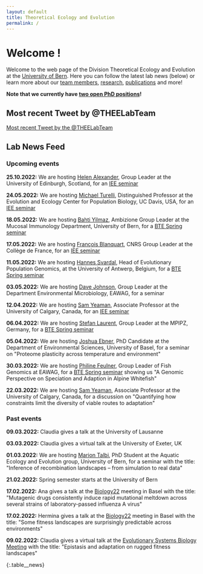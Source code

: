 ```yaml
---
layout: default
title: Theoretical Ecology and Evolution
permalink: /
---
```

# Welcome !

Welcome to the web page of the Division Theoretical Ecology and Evolution at the [University of Bern](http://www.thee.iee.unibe.ch/index_eng.html). Here you can follow the latest lab news (below) or learn more about our [team members](https://banklab.github.io/people/), [research](https://banklab.github.io/research/), [publications](https://banklab.github.io/publications/) and more!

**Note that we currently have [two open PhD positions](https://banklab.github.io/positions/)!**

## Most recent Tweet by @THEELabTeam

<div class="twitter_feed">
  <a class="twitter-timeline" data-lang="en" data-width="550" data-height="680" data-dnt="true" data-theme="light" data-chrome="nofooter transparent" data-link-color="#15484c" data-tweet-limit="1" href="https://twitter.com/THEELabTeam?ref_src=twsrc%5Etfw">Most recent Tweet by the @THEELabTeam</a> 
  <script async src="https://platform.twitter.com/widgets.js" charset="utf-8"></script>
</div>

## Lab News Feed

### Upcoming events

**25.10.2022:** We are hosting [Helen Alexander](https://www.ed.ac.uk/biology/groups/alexander), Group Leader at the University of Edinburgh, Scotland, for an [IEE seminar](https://www.iee.unibe.ch/studies/lecture_series_in_ecology_and_evolution/index_eng.html)

**24.05.2022:** We are hosting [Michael Turelli](https://biology.ucdavis.edu/people/michael-turelli), Distinguished Professor at the Evolution and Ecology Center for Population Biology, UC Davis, USA, for an [IEE seminar](https://www.iee.unibe.ch/studies/lecture_series_in_ecology_and_evolution/index_eng.html)

**18.05.2022:** We are hosting [Bahti Yilmaz](https://www.mucosalimmunology.ch/en/lab-members/dr-bahtiyar-yilmaz.html), Ambizione Group Leader at the Mucosal Immunology Department, University of Bern, for a [BTE Spring seminar](https://www.iee.unibe.ch/studies/lecture_series_in_behavioral_theoretical_and_evolutionary_biology/index_eng.html)

**17.05.2022:** We are hosting [François Blanquart](https://sites.google.com/site/francoisblanquart/home), CNRS Group Leader at the Collège de France, for an [IEE seminar](https://www.iee.unibe.ch/studies/lecture_series_in_ecology_and_evolution/index_eng.html)

**11.05.2022:** We are hosting [Hannes Svardal](https://www.uantwerpen.be/en/staff/hannes-svardal/svardal-lab/), Head of Evolutionary Population Genomics, at the University of Antwerp, Belgium, for a [BTE Spring seminar](https://www.iee.unibe.ch/studies/lecture_series_in_behavioral_theoretical_and_evolutionary_biology/index_eng.html)

**03.05.2022:** We are hosting [Dave Johnson](https://www.eawag.ch/en/aboutus/portrait/organisation/staff/profile/david-johnson/show/), Group Leader at the Department Environmental Microbiology, EAWAG, for a seminar

**12.04.2022:** We are hosting [Sam Yeaman](https://yeamanlab.weebly.com/), Associate Professor at the University of Calgary, Canada, for an [IEE seminar](https://www.iee.unibe.ch/studies/lecture_series_in_ecology_and_evolution/index_eng.html)

**06.04.2022:** We are hosting [Stefan Laurent](https://www.mpipz.mpg.de/laurent), Group Leader at the MPIPZ, Germany, for a [BTE Spring seminar](https://www.iee.unibe.ch/studies/lecture_series_in_behavioral_theoretical_and_evolutionary_biology/index_eng.html)

**05.04.2022:** We are hosting [Joshua Ebner](https://duw.unibas.ch/en/research-groups/geoecology/staff/joshua-niklas-ebner/), PhD Candidate at the Department of Environmental Sciences, University of Basel, for a seminar on "Proteome plasticity across temperature and environment"

**30.03.2022:** We are hosting [Philine Feulner](https://www.eawag.ch/en/department/fishec/main-focus/fish-genomics/), Group Leader of Fish Genomics at EAWAG, for a [BTE Spring seminar](https://www.iee.unibe.ch/studies/lecture_series_in_behavioral_theoretical_and_evolutionary_biology/index_eng.html) showing us "A Genomic Perspective on Speciation and Adaption in Alpine Whitefish"

**22.03.2022:** We are hosting [Sam Yeaman](https://yeamanlab.weebly.com/), Associate Professor at the University of Calgary, Canada, for a discussion on "Quantifying how constraints limit the diversity of viable routes to adaptation"

### Past events

**09.03.2022:** Claudia gives a talk at the University of Lausanne

**03.03.2022:** Claudia gives a virtual talk at the University of Exeter, UK 

**01.03.2022:** We are hosting [Marion Talbi](https://www.aqua.iee.unibe.ch/about_us/team/marion_talbi/talbi_marion/index_eng.html), PhD Student at the Aquatic Ecology and Evolution group, University of Bern, for a seminar with the title: "Inference of recombination landscapes – from simulation to real data"

**21.02.2022:** Spring semester starts at the University of Bern

**17.02.2022:** Ana gives a talk at the [Biology22](https://biology22.ch/) meeting in Basel with the title: "Mutagenic drugs consistently induce rapid mutational meltdown across several strains of laboratory-passed influenza A virus"

**17.02.2022:** Hermina gives a talk at the [Biology22](https://biology22.ch/) meeting in Basel with the title: "Some fitness landscapes are surprisingly predictable across environments"

**09.02.2022:** Claudia gives a virtual talk at the [Evolutionary Systems Biology Meeting](https://coursesandconferences.wellcomeconnectingscience.org/event/evolutionary-systems-biology-virtual-conference-20220209/) with the title: "Epistasis and adaptation on rugged fitness landscapes"

{:.table__news}
